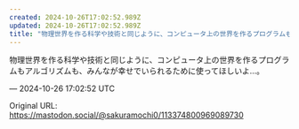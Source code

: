 ```yaml
---
created: 2024-10-26T17:02:52.989Z
updated: 2024-10-26T17:02:52.989Z
title: "物理世界を作る科学や技術と同じように、コンピュータ上の世界を作るプログラムもアル[...]"
---
```


<p>物理世界を作る科学や技術と同じように、コンピュータ上の世界を作るプログラムもアルゴリズムも、みんなが幸せでいられるために使ってほしいよ…。</p>

&mdash; 2024-10-26 17:02:52 UTC

Original URL: https://mastodon.social/@sakuramochi0/113374800969089730
